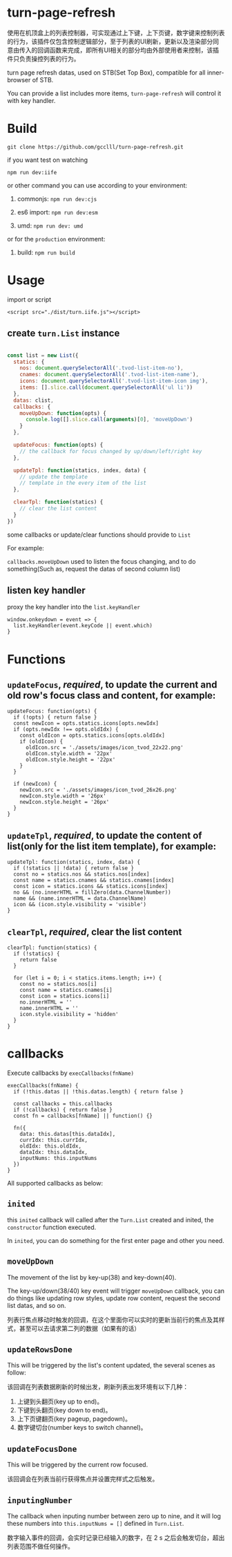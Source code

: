 # turn-page-refresh

使用在机顶盒上的列表控制器，可实现通过上下键，上下页键，数字键来控制列表的行为，该插件仅包含控制逻辑部分，至于列表的UI刷新，更新以及渲染部分同意由传入的回调函数来完成，即所有UI相关的部分均由外部使用者来控制，该插件只负责操控列表的行为。

turn page refresh datas, used on STB(Set Top Box), compatible for all inner-browser of STB.

You can provide a list includes more items, `turn-page-refresh` will control it with key handler.

# Build

`git clone https://github.com/gcclll/turn-page-refresh.git`

if you want test on watching

`npm run dev:iife`

or other command you can use according to your environment: 

1. commonjs: `npm run dev:cjs`

2. es6 import: `npm run dev:esm`

3. umd: `npm run dev: umd`

or for the `production` environment: 

1. build: `npm run build`


# Usage

import or script

`<script src="./dist/turn.iife.js"></script>`

## create `turn.List` instance

```js

const list = new List({
  statics: {
    nos: document.querySelectorAll('.tvod-list-item-no'),
    cnames: document.querySelectorAll('.tvod-list-item-name'),
    icons: document.querySelectorAll('.tvod-list-item-icon img'),
    items: [].slice.call(document.querySelectorAll('ul li'))
  },
  datas: clist,
  callbacks: {
    moveUpDown: function(opts) {
      console.log([].slice.call(arguments)[0], 'moveUpDown')
    }
  },

  updateFocus: function(opts) {
    // the callback for focus changed by up/down/left/right key
  },

  updateTpl: function(statics, index, data) {
    // update the template
    // template in the every item of the list
  },

  clearTpl: function(statics) {
    // clear the list content
  }
})
```

some callbacks or update/clear functions should provide to `List`

For example: 

`callbacks.moveUpDown` used to listen the focus changing, and to do something(Such as, request the datas of second column list)

## listen key handler

proxy the key handler into the `list.keyHandler`


```
window.onkeydown = event => {
  list.keyHandler(event.keyCode || event.which)
}
```

# Functions

## `updateFocus`, *required*, to update the current and old row's focus class and content, for example: 

```
updateFocus: function(opts) {
  if (!opts) { return false }
  const newIcon = opts.statics.icons[opts.newIdx]
  if (opts.newIdx !== opts.oldIdx) {
    const oldIcon = opts.statics.icons[opts.oldIdx]
    if (oldIcon) {
      oldIcon.src = './assets/images/icon_tvod_22x22.png'
      oldIcon.style.width = '22px'
      oldIcon.style.height = '22px'
    }
  }

  if (newIcon) {
    newIcon.src = './assets/images/icon_tvod_26x26.png'
    newIcon.style.width = '26px'
    newIcon.style.height = '26px'
  }
}
```

## `updateTpl`, *required*, to update the content of list(only for the list item template), for example:

```
updateTpl: function(statics, index, data) {
  if (!statics || !data) { return false }
  const no = statics.nos && statics.nos[index]
  const name = statics.cnames && statics.cnames[index]
  const icon = statics.icons && statics.icons[index]
  no && (no.innerHTML = fillZero(data.ChannelNumber))
  name && (name.innerHTML = data.ChannelName)
  icon && (icon.style.visibility = 'visible')
}
```

## `clearTpl`, *required*, clear the list content

```
clearTpl: function(statics) {
  if (!statics) {
    return false
  }

  for (let i = 0; i < statics.items.length; i++) {
    const no = statics.nos[i]
    const name = statics.cnames[i]
    const icon = statics.icons[i]
    no.innerHTML = ''
    name.innerHTML = ''
    icon.style.visibility = 'hidden'
  }
}
```


# callbacks

Execute callbacks by `execCallbacks(fnName)`

```
execCallbacks(fnName) {
  if (!this.datas || !this.datas.length) { return false }

  const callbacks = this.callbacks
  if (!callbacks) { return false }
  const fn = callbacks[fnName] || function() {}

  fn({
    data: this.datas[this.dataIdx],
    currIdx: this.currIdx,
    oldIdx: this.oldIdx,
    dataIdx: this.dataIdx,
    inputNums: this.inputNums
  })
}
```

All supported callbacks as below:

## `inited`

this `inited` callback will called after the `Turn.List` created and inited, the `constructor` function executed.

In `inited`, you can do something for the first enter page and other you need.

## `moveUpDown`

The movement of the list by key-up(38) and key-down(40).

The key-up/down(38/40) key event will trigger `moveUpDown` callback, you can do things like updating row styles, update row content, request the second list datas, and so on.

列表行焦点移动时触发的回调，在这个里面你可以实时的更新当前行的焦点及其样式，甚至可以去请求第二列的数据（如果有的话）

## `updateRowsDone`

This will be triggered by the list's content updated, the several scenes as follow:

该回调在列表数据刷新的时候出发，刷新列表出发环境有以下几种：

1. 上键到头翻页(key up to end)。
2. 下键到头翻页(key down to end)。
3. 上下页键翻页(key pageup, pagedown)。
4. 数字键切台(number keys to switch channel)。

## `updateFocusDone`

This will be triggered by the current row focused.

该回调会在列表当前行获得焦点并设置完样式之后触发。

## `inputingNumber`

The callback when inputing number between zero up to nine, and it will log these numbers into `this.inputNums = []` defined in `Turn.List`.

数字输入事件的回调，会实时记录已经输入的数字，在 2 s 之后会触发切台，超出列表范围不做任何操作。
